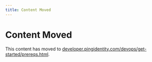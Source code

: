 ```yaml
---
title: Content Moved
---
```

# Content Moved

This content has moved to [developer.pingidentity.com/devops/get-started/prereqs.html](https://developer.pingidentity.com/devops/get-started/prereqs.html).

